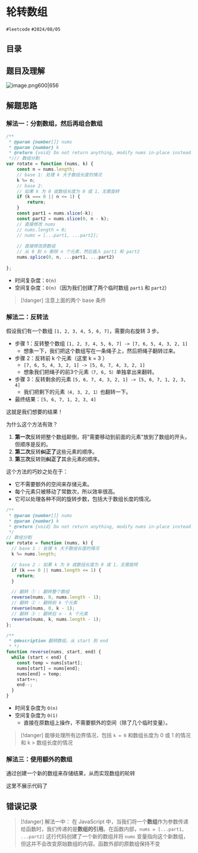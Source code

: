 
# 轮转数组


`#leetcode`   `#2024/08/05`   


## 目录
<!-- toc -->
 ## 题目及理解 

![image.png600|656](https://832-1310531898.cos.ap-beijing.myqcloud.com/202408050809389.png?imageSlim)

## 解题思路

### 解法一：分割数组，然后再组合数组

```javascript
/**  
 * @param {number[]} nums  
 * @param {number} k  
 * @return {void} Do not return anything, modify nums in-place instead.  
 */// 数组分割  
var rotate = function (nums, k) {  
    const n = nums.length;  
    // base 1: 处理 k 大于数组长度的情况  
    k %= n; 
    // base 2:  
    // 如果 k 为 0 或数组长度为 0 或 1，无需旋转  
    if (k === 0 || n <= 1) {  
        return;  
    }  
    const part1 = nums.slice(-k);  
    const part2 = nums.slice(0, n - k);  
    // 直接修改 nums 
    // nums.length = 0;  
    // nums = [...part1, ...part2];  
    
    // 直接修改原数组  
    // 从 0 到 n 删除 n 个元素，然后插入 part1 和 part2  
    nums.splice(0, n, ...part1, ...part2)  
  
};
```

- 时间复杂度：`O(n)` 
- 空间复杂度：`O(n)`（因为我们创建了两个临时数组 `part1` 和 `part2`）

> [!danger]
> 注意上面的两个 base 条件

### 解法二：反转法

假设我们有一个数组 `[1, 2, 3, 4, 5, 6, 7]`，需要向右旋转 3 步。

- 步骤 1：反转整个数组 `[1, 2, 3, 4, 5, 6, 7] -> [7, 6, 5, 4, 3, 2, 1]`
	- 想象一下，我们把这个数组写在一条绳子上，然后把绳子翻转过来。
- 步骤 2：反转前 k 个元素（这里 k = 3 ）
	- `[7, 6, 5, 4, 3, 2, 1] -> [5, 6, 7, 4, 3, 2, 1]`
	- 想象我们把绳子的前3个元素`（7, 6, 5）`单独拿出来翻转。
- 步骤 3：反转剩余的元素 `[5, 6, 7, 4, 3, 2, 1] -> [5, 6, 7, 1, 2, 3, 4]`
	- 我们把剩下的元素`（4, 3, 2, 1）`也翻转一下。
- 最终结果：`[5, 6, 7, 1, 2, 3, 4]`

这就是我们想要的结果！

为什么这个方法有效？

1. **第一次**反转把整个数组颠倒，将"需要移动到前面的元素"放到了数组的开头，但顺序是反的。
2. **第二次**反转**纠正了**这些元素的顺序。
3. **第三次**反转则**纠正了**其余元素的顺序。

这个方法的巧妙之处在于：
- 它不需要额外的空间来存储元素。
- 每个元素只被移动了常数次，所以效率很高。
- 它可以处理各种不同的旋转步数，包括大于数组长度的情况。

```javascript
/**
 * @param {number[]} nums
 * @param {number} k
 * @return {void} Do not return anything, modify nums in-place instead.
 */
// 数组分割
var rotate = function (nums, k) {
  // base 1 : 处理 k 大于数组长度的情况
  k %= nums.length;

  // base 2 : 如果 k 为 0 或数组长度为 0 或 1，无需旋转
  if (k === 0 || nums.length <= 1) {
    return;
  }

  // 翻转 ① : 翻转整个数组
  reverse(nums, 0, nums.length - 1);
  // 翻转 ② : 翻转前 k 个元素
  reverse(nums, 0, k - 1);
  // 翻转 ③ : 翻转后 n - k 个元素
  reverse(nums, k, nums.length - 1);
};

/**
 * @description 翻转数组，从 start 到 end
 * */
function reverse(nums, start, end) {
  while (start < end) {
    const temp = nums[start];
    nums[start] = nums[end];
    nums[end] = temp;
    start++;
    end--;
  }
}

```

- 时间复杂度为 `O(n)`
- 空间复杂度为 `O(1)`
	- 直接在原数组上操作，不需要额外的空间（除了几个临时变量）。

> [!danger]
> 能够处理所有边界情况，包括 `k = 0` 和数组长度为 0 或 1 的情况 和 k > 数组长度的情况

### 解法三：使用额外的数组

通过创建一个新的数组来存储结果，从而实现数组的轮转

这里不展示代码了

## 错误记录

> [!danger]
> 解法一中： 在 JavaScript 中，当我们将一个**数组**作为参数传递给函数时，我们传递的是**数组的引用**。在函数内部，`nums = [...part1, ...part2]` 这行代码创建了一个新的数组并将 `nums` 变量指向这个新数组，但这并不会改变原始数组的内容。函数外部的原数组保持不变

